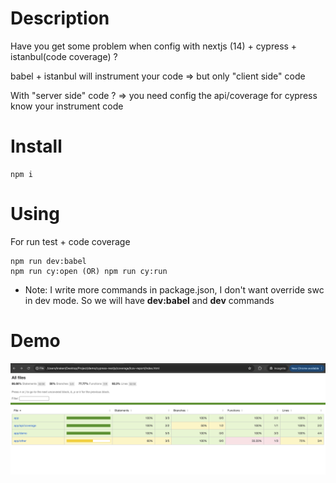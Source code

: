 # Description

Have you get some problem when config with nextjs (14) + cypress + istanbul(code coverage) ?

babel + istanbul will instrument your code => but only "client side" code

With "server side" code ? => you need config the api/coverage for cypress know your instrument code

# Install

```
npm i
```

# Using

For run test + code coverage

```
npm run dev:babel
npm run cy:open (OR) npm run cy:run
```

- Note: I write more commands in package.json, I don't want override swc in dev mode. So we will have **dev:babel** and **dev** commands

# Demo

![Nextjs simple code coverage](./public/demo.png)
